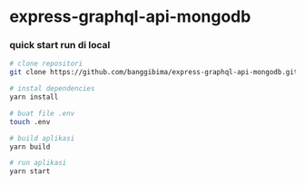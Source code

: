 # express-graphql-api-mongodb

### quick start run di local

```sh
# clone repositori
git clone https://github.com/banggibima/express-graphql-api-mongodb.git

# instal dependencies
yarn install

# buat file .env
touch .env

# build aplikasi
yarn build

# run aplikasi
yarn start
```
